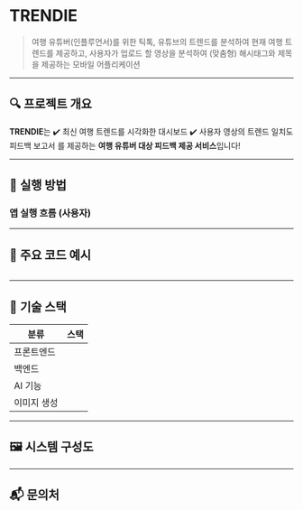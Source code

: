 # TRENDIE

> 여행 유튜버(인플루언서)를 위한 틱톡, 유튜브의 트렌드를 분석하여 현재 여행 트렌드를 제공하고,
사용자가 업로드 할 영상을 분석하여 (맞춤형) 해시태그와 제목을 제공하는 모바일 어플리케이션

---

## 🔍 프로젝트 개요

**TRENDIE**는
✔️ 최신 여행 트렌드를 시각화한 대시보드
✔️ 사용자 영상의 트렌드 일치도 피드백 보고서
를 제공하는 **여행 유튜버 대상 피드백 제공 서비스**입니다!

---

## 🚀 실행 방법

### 앱 실행 흐름 (사용자)


---

## 🧪 주요 코드 예시


```

```

---

## 🧱 기술 스택


| 분류     | 스택                                 |
| ------ | ---------------------------------- |
| 프론트엔드  |  |
| 백엔드    |   |
| AI 기능  |  |
| 이미지 생성 |  |

---

## 🖼️ 시스템 구성도


---

## 📬 문의처
